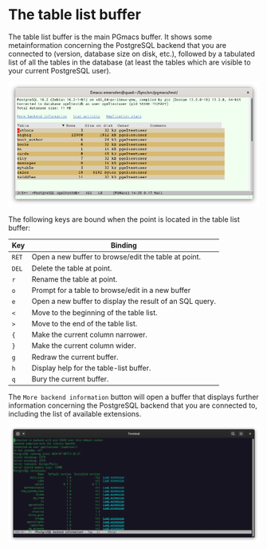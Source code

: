 # The table list buffer

The table list buffer is the main PGmacs buffer. It shows some metainformation concerning the
PostgreSQL backend that you are connected to (version, database size on disk, etc.), followed by a
tabulated list of all the tables in the database (at least the tables which are visible to your
current PostgreSQL user).

![Screenshot table list](img/screenshot-overview.png)


The following keys are bound when the point is located in the table list buffer: 

| Key   | Binding                                                  |
|-------|----------------------------------------------------------|
| `RET` | Open a new buffer to browse/edit the table at point.     |
| `DEL` | Delete the table at point.                               |
| `r`   | Rename the table at point.                               |
| `o`   | Prompt for a table to browse/edit in a new buffer        |
| `e`   | Open a new buffer to display the result of an SQL query. |
| `<`   | Move to the beginning of the table list.                 |
| `>`   | Move to the end of the table list.                       |
| `{`   | Make the current column narrower.                        |
| `}`   | Make the current column wider.                           |
| `g`   | Redraw the current buffer.                               |
| `h`   | Display help for the table-list buffer.                  |
| `q`   | Bury the current buffer.                                 |


The `More backend information` button will open a buffer that displays further information
concerning the PostgreSQL backend that you are connected to, including the list of available
extensions.

![Screenshot backend information](img/backend-information-buffer.png)
